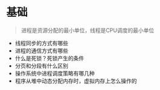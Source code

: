 # 基础

> 进程是资源分配的最小单位，线程是CPU调度的最小单位


- 线程同步的方式有哪些
- 进程的通信方式有哪些
- 什么是死锁？死锁产生的条件
- 分页和分段有什么区别
- 操作系统中进程调度策略有哪几种
- 程序从堆中动态分配内存时，虚拟内存上怎么操作的